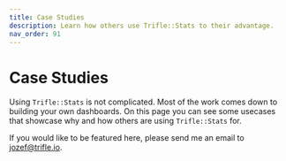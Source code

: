 ```yaml
---
title: Case Studies
description: Learn how others use Trifle::Stats to their advantage.
nav_order: 91
---
```


# Case Studies

Using `Trifle::Stats` is not complicated. Most of the work comes down to building your own dashboards. On this page you can see some usecases that showcase why and how others are using `Trifle::Stats` for.

If you would like to be featured here, please send me an email to jozef@trifle.io.

